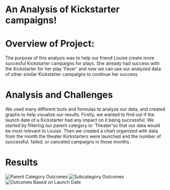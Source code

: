 # An Analysis of Kickstarter campaigns!
# Overview of Project: 
The purpose of this analysis was to help our friend Louise create more succesful Kickstarter campaigns for plays. She already had success with the Kickstarter for her play 'Fever' and now we can use our analyzed data of other similar Kickstarter campaigns to continue her success. 
# Analysis and Challenges
We used many different tools and formulas to analyze our data, and created graphs to help visualize our results. Firstly, we wanted to find out if the launch date of a Kickstarter had any impact on it being successful. We started by filtering our parent category to 'Theater'so that our data would be most relevant to Louise. Then we created a chart organized with data from the month the theater Kickstarters were launched and the number of successful, failed, or canceled campaigns in those months. 
# Results
![Parent Category Outcomes](https://user-images.githubusercontent.com/82848585/116466254-425fa280-a83c-11eb-8c0d-12c94f6bd2b0.png)
![Subcategory Outcomes](https://user-images.githubusercontent.com/82848585/116466260-44296600-a83c-11eb-9c49-b73fff51d257.png)
![Outcomes Based on Launch Date](https://user-images.githubusercontent.com/82848585/116466267-45f32980-a83c-11eb-9a78-a6402069e4ca.png)
